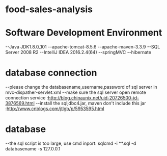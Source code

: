 # food-sales-analysis

# Software Development Environment
--Java JDK1.8.0_101
--apache-tomcat-8.5.6
--apache-maven-3.3.9
--SQL Server 2008 R2
--IntelliJ IDEA 2016.2.4(64)
--springMVC
--hibernate

# database connection
--please change the databasename,username,password of sql server in mvc-dispather-servlet.xml
    --make sure the sql server open remote connection service :http://blog.chinaunix.net/uid-20726500-id-3876569.html 
    --install the sqljdbc4.jar, maven don't include this jar :http://www.cnblogs.com/jtlgb/p/5953595.html


# database
--the sql script is too large, use cmd inport: sqlcmd -i **.sql -d databasename -s 127.0.0.1